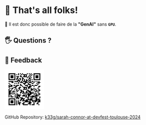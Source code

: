# 🎉 That's all folks!

🥰 Il est donc possible de faire de la **"GenAI"** sans **`GPU`**.

## 🖐️ Questions ?

## 🙏 Feedback

<img src="open-feedback.png" width="25%" height="25%">

GitHub Repository: [k33g/sarah-connor-at-devfest-toulouse-2024](https://github.com/k33g/sarah-connor-at-devfest-toulouse-2024)